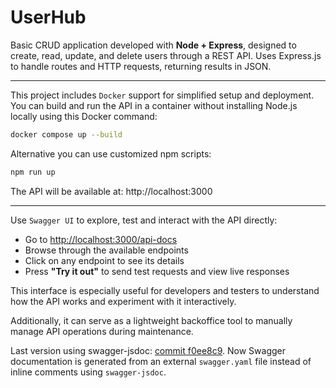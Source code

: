 # UserHub
Basic CRUD application developed with **Node + Express**, designed to create, read, update, and delete users through a REST API. Uses Express.js to handle routes and HTTP requests, returning results in JSON.

---

This project includes `Docker` support for simplified setup and deployment.  
You can build and run the API in a container without installing Node.js locally using this Docker command:
```bash
docker compose up --build
```
Alternative you can use customized npm scripts:
```bash
npm run up
```
The API will be available at:
http://localhost:3000

---

Use `Swagger UI` to explore, test and interact with the API directly:
- Go to [http://localhost:3000/api-docs](http://localhost:3000/api-docs)
- Browse through the available endpoints
- Click on any endpoint to see its details
- Press **"Try it out"** to send test requests and view live responses

This interface is especially useful for developers and testers to understand how the API works and experiment with it interactively.

Additionally, it can serve as a lightweight backoffice tool to manually manage API operations during maintenance.

Last version using swagger-jsdoc: [commit f0ee8c9](https://github.com/xbaubes/UserHub/blob/f0ee8c91becdbbfc4a328f325923de9c57e885f6/index.js). Now Swagger documentation is generated from an external `swagger.yaml` file instead of inline comments using `swagger-jsdoc`.
